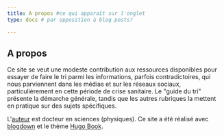 ```yaml
---
title: A propos #ce qui apparaît sur l'onglet
type: docs # par opposition à blog posts?

---
```


## A propos


Ce site se veut une modeste contribution aux ressources disponibles pour essayer de faire le tri parmi les informations, parfois contradictoires, qui nous parviennent dans les médias et sur les réseaux sociaux, particulièrement en cette période de crise sanitaire. Le "guide du tri" présente la démarche générale, tandis que les autres rubriques la mettent en pratique sur des sujets spécifiques.

L'[auteur](mailto:yougghhhc@gmail.com) est docteur en sciences (physiques). Ce site a été réalisé avec [blogdown](https://bookdown.org/yihui/blogdown/) et le thème [Hugo Book](https://themes.gohugo.io/hugo-book/).
